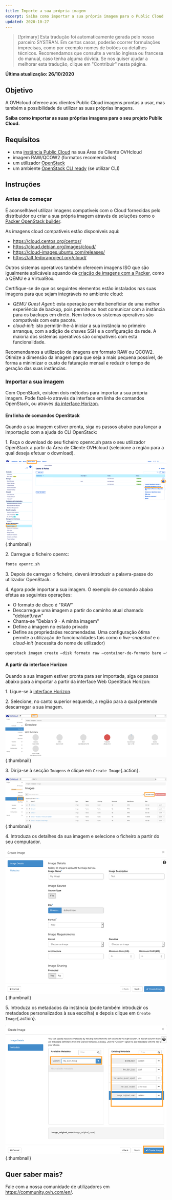 ```yaml
---
title: Importe a sua própria imagem
excerpt: Saiba como importar a sua própria imagem para o Public Cloud
updated: 2020-10-27
---
```


> [!primary]
> Esta tradução foi automaticamente gerada pelo nosso parceiro SYSTRAN. Em certos casos, poderão ocorrer formulações imprecisas, como por exemplo nomes de botões ou detalhes técnicos. Recomendamos que consulte a versão inglesa ou francesa do manual, caso tenha alguma dúvida. Se nos quiser ajudar a melhorar esta tradução, clique em "Contribuir" nesta página.
>

**Última atualização: 26/10/2020**

## Objetivo

A OVHcloud oferece aos clientes Public Cloud imagens prontas a usar, mas também a possibilidade de utilizar as suas próprias imagens.

**Saiba como importar as suas próprias imagens para o seu projeto Public Cloud.**

## Requisitos

- uma [instância Public Cloud](/pages/platform/public-cloud/public-cloud-first-steps#3o-passo-criacao-de-uma-instancia) na sua Área de Cliente OVHcloud
- imagem RAW/QCOW2 (formatos recomendados) 
- um utilizador [OpenStack](/pages/platform/public-cloud/create_and_delete_a_user) 
- um ambiente [OpenStack CLI ready](/pages/platform/public-cloud/prepare_the_environment_for_using_the_openstack_api) (se utilizar CLI)

## Instruções

### Antes de começar

É aconselhável utilizar imagens compatíveis com o Cloud fornecidas pelo distribuidor ou criar a sua própria imagem através de soluções como o [Packer OpenStack builder](/pages/platform/public-cloud/create_image_from_existing_image_with_packer).

As imagens cloud compatíveis estão disponíveis aqui:

- https://cloud.centos.org/centos/
- https://cloud.debian.org/images/cloud/
- https://cloud-images.ubuntu.com/releases/
- https://alt.fedoraproject.org/cloud/

Outros sistemas operativos também oferecem imagens ISO que são igualmente aplicáveis aquando da [criação de imagens com a Packer](https://www.packer.io/docs/builders), como a QEMU e a VirtualBox.

Certifique-se de que os seguintes elementos estão instalados nas suas imagens para que sejam integráveis no ambiente cloud:

- *QEMU Guest Agent*\: esta operação permite beneficiar de uma melhor experiência de backup, pois permite ao host comunicar com a instância para os backups em direto. Nem todos os sistemas operativos são compatíveis com este pacote.
- *cloud-init*\: isto permitir-lhe-á iniciar a sua instância no primeiro arranque, com a adição de chaves SSH e a configuração da rede. A maioria dos sistemas operativos são compatíveis com esta funcionalidade.

Recomendamos a utilização de imagens em formato RAW ou QCOW2. Otimize a dimensão da imagem para que seja a mais pequena possível, de forma a minimizar o custo de faturação mensal e reduzir o tempo de geração das suas instâncias.

### Importar a sua imagem

Com OpenStack, existem dois métodos para importar a sua própria imagem. Pode fazê-lo através da interface em linha de comandos OpenStack, ou através [da interface Horizon](https://horizon.cloud.ovh.net/auth/login/).

#### Em linha de comandos OpenStack

Quando a sua imagem estiver pronta, siga os passos abaixo para lançar a importação com a ajuda do CLI OpenStack:

1\. Faça o download do seu ficheiro openrc.sh para o seu utilizador OpenStack a partir da Área de Cliente OVHcloud (selecione a região para a qual deseja efetuar o download).

![openrc](images/openrc_file.png){.thumbnail}

2\. Carregue o ficheiro openrc:

```sh
fonte openrc.sh
```

3\. Depois de carregar o ficheiro, deverá introduzir a palavra-passe do utilizador OpenStack.

4\. Agora pode importar a sua imagem. O exemplo de comando abaixo efetua as seguintes operações:

- O formato de disco é "RAW"
- Descarregue uma imagem a partir do caminho atual chamado "debian9.raw"
- Chama-se "Debian 9 - A minha imagem"
- Define a imagem no estado privado
- Define as propriedades recomendadas. Uma configuração ótima permite a utilização de funcionalidades tais como o *live-snapshot* e o *cloud-init* (necessita do nome de utilizador)

```sh
openstack imagem create —disk formato raw —container-de-formato bare —file debian9.raw "Debian 9 - A minha imagem" —private —property distribution=debian —property hw_disk_bus=scsi —property hw_scsi_model=virtio-scsi —property hw_qemu_guest_agent=yagent; es —property image_original_user=debian
```

#### A partir da interface Horizon

Quando a sua imagem estiver pronta para ser importada, siga os passos abaixo para a importar a partir da interface Web OpenStack Horizon:

1\. Ligue-se à [interface Horizon](https://horizon.cloud.ovh.net/auth/login/).

2\. Selecione, no canto superior esquerdo, a região para a qual pretende descarregar a sua imagem.

![horizon_1](images/horizon_1.png){.thumbnail}

3\. Dirija-se à secção `Imagens` e clique em `Create Image`{.action}.

![horizon_2](images/horizon_2.png){.thumbnail}

4\. Introduza os detalhes da sua imagem e selecione o ficheiro a partir do seu computador.

![horizon_3](images/horizon_3.png){.thumbnail}

5\. Introduza os metadados da instância (pode também introduzir os metadados personalizados à sua escolha) e depois clique em `Create Image`{.action}.

![horizon_4](images/horizon_4.png){.thumbnail}

## Quer saber mais?

Fale com a nossa comunidade de utilizadores em <https://community.ovh.com/en/>.
